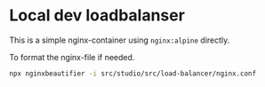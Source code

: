 # Local dev loadbalanser

This is a simple nginx-container using `nginx:alpine` directly.

To format the nginx-file if needed.
```bash
npx nginxbeautifier -i src/studio/src/load-balancer/nginx.conf
```

